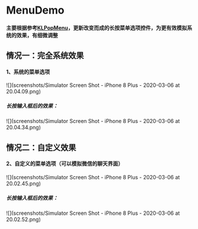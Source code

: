 # MenuDemo

#### 主要根据参考[KLPopMenu](https://github.com/kouliang/KLPopMenu)，更新改变而成的长按菜单选项控件，为更有效模拟系统的效果，有细微调整

## 情况一：完全系统效果

#### 1、系统的菜单选项
![](screenshots/Simulator Screen Shot - iPhone 8 Plus - 2020-03-06 at 20.04.09.png)

##### 长按输入框后的效果：
![](screenshots/Simulator Screen Shot - iPhone 8 Plus - 2020-03-06 at 20.04.34.png)

## 情况二：自定义效果

#### 2、自定义的菜单选项（可以模拟微信的聊天界面）
![](screenshots/Simulator Screen Shot - iPhone 8 Plus - 2020-03-06 at 20.02.45.png)

##### 长按输入框后的效果：
![](screenshots/Simulator Screen Shot - iPhone 8 Plus - 2020-03-06 at 20.02.52.png)